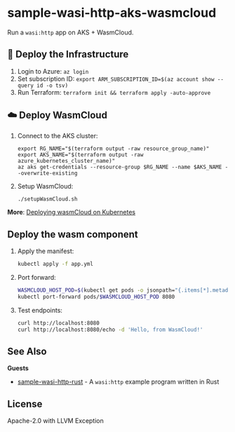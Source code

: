 # sample-wasi-http-aks-wasmcloud

Run a `wasi:http` app on AKS + WasmCloud.

## 🚀 Deploy the Infrastructure

1. Login to Azure: `az login`
2. Set subscription ID: `export ARM_SUBSCRIPTION_ID=$(az account show --query id -o tsv)`
3. Run Terraform: `terraform init && terraform apply -auto-approve`

## ☁️ Deploy WasmCloud

1. Connect to the AKS cluster:

   ```
   export RG_NAME="$(terraform output -raw resource_group_name)"
   export AKS_NAME="$(terraform output -raw azure_kubernetes_cluster_name)"
   az aks get-credentials --resource-group $RG_NAME --name $AKS_NAME --overwrite-existing

   ```

2. Setup WasmCloud:
   ```sh
   ./setupWasmCloud.sh
   ```

**More**: [Deploying wasmCloud on Kubernetes](https://wasmcloud.com/docs/deployment/k8s/)

## Deploy the wasm component

1. Apply the manifest:
   ```sh
   kubectl apply -f app.yml
   ```
2. Port forward:
   <!--TODO: replace with ingress-->
   ```sh
   WASMCLOUD_HOST_POD=$(kubectl get pods -o jsonpath="{.items[*].metadata.name}" -l app.kubernetes.io/instance=wasmcloud-host)
   kubectl port-forward pods/$WASMCLOUD_HOST_POD 8080
   ```
3. Test endpoints:
   ```sh
   curl http://localhost:8080
   curl http://localhost:8080/echo -d 'Hello, from WasmCloud!'
   ```

## See Also

**Guests**

- [sample-wasi-http-rust](https://github.com/yoshuawuyts/sample-wasi-http-rust) - A `wasi:http` example program written in Rust

## License

Apache-2.0 with LLVM Exception
